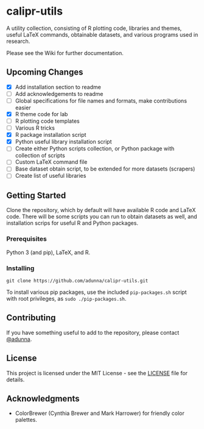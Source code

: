 # calipr-utils

A utility collection, consisting of R plotting code, libraries and themes, useful LaTeX commands, obtainable datasets, and various programs used in research.  

Please see the Wiki for further documentation.

## Upcoming Changes

- [x] Add installation section to readme
- [ ] Add acknowledgements to readme
- [ ] Global specifications for file names and formats, make contributions easier
- [x] R theme code for lab
- [ ] R plotting code templates
- [ ] Various R tricks
- [x] R package installation script
- [x] Python useful library installation script
- [ ] Create either Python scripts collection, or Python package with collection of scripts
- [ ] Custom LaTeX command file
- [ ] Base dataset obtain script, to be extended for more datasets (scrapers)
- [ ] Create list of useful libraries

## Getting Started

Clone the repository, which by default will have available R code and LaTeX code. There will be some scripts you can run to obtain datasets as well, and installation scrips for useful R and Python packages.

### Prerequisites

Python 3 (and pip), LaTeX, and R.

### Installing

`git clone https://github.com/adunna/calipr-utils.git`

To install various pip packages, use the included `pip-packages.sh` script with root privileges, as `sudo ./pip-packages.sh`.

## Contributing

If you have something useful to add to the repository, please contact [@adunna](https://github.com/adunna/).

## License

This project is licensed under the MIT License - see the [LICENSE](LICENSE) file for details.

## Acknowledgments

 - ColorBrewer (Cynthia Brewer and Mark Harrower) for friendly color palettes.
